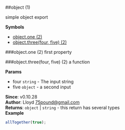 <a name="module_object"></a>
##object (1)

simple object export

  
**Symbols**  
  * [object.one (2)](#module_object.one)
  * [object.three(four, five) (2)](#module_object.three)

<a name="module_object.one"></a>
###object.one (2)
first property

  
<a name="module_object.three"></a>
###object.three(four, five) (2)
a function

**Params**

- four `string` - The input string
- five `object` - a second input

**Since**: v0.10.28  
**Author**: Lloyd <75pound@gmail.com>  
**Returns**: `object` | `string` - this return has several types  
**Example**  
```js
allTogether(true);
```
